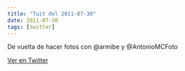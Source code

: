 ```yaml
---
title: "Tuit del 2011-07-30"
date: 2011-07-30
tags: [twitter]
---
```


De vuelta de hacer fotos con @armibe y @AntonioMCFoto



[Ver en Twitter](https://twitter.com/i/web/status/97207807899738112)
